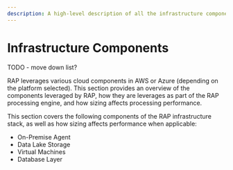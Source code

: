 ```yaml
---
description: A high-level description of all the infrastructure components powering RAP.
---
```


# Infrastructure Components

TODO - move down list?

RAP leverages various cloud components in AWS or Azure \(depending on the platform selected\).  This section provides an overview of the components leveraged by RAP, how they are leverages as part of the RAP processing engine, and how sizing affects processing performance.

This section covers the following components of the RAP infrastructure stack, as well as how sizing affects performance when applicable:

* On-Premise Agent
* Data Lake Storage
* Virtual Machines
* Database Layer

